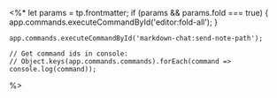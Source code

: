 <%* 
	let params = tp.frontmatter;
	if (params && params.fold === true) {
	    app.commands.executeCommandById('editor:fold-all');
	}
	
	app.commands.executeCommandById('markdown-chat:send-note-path');

	// Get command ids in console:
	// Object.keys(app.commands.commands).forEach(command => console.log(command));
%>